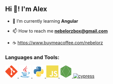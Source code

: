 <h2 align="left">Hi 👋! I'm Alex</h2>

- 🔭 I’m currently learning **Angular**

- 📫 How to reach me **nebelorzbox@gmail.com**

- ☕ https://www.buymeacoffee.com/nebelorz


<h3 align="left">Languages and Tools:</h3> <!-- Using icons from (https://github.com/devicons/devicon/tree/master/icons) -->
<p align="left">
  <!-- Git -->
  <a href="https://git-scm.com/" target="_blank" rel="noreferrer">
  <img src="https://raw.githubusercontent.com/devicons/devicon/master/icons/git/git-plain.svg" alt="git" width="40" height="40"/>
  </a>
  
  <!-- Java -->
  <a href="https://www.java.com" target="_blank" rel="noreferrer">
    <img src="https://raw.githubusercontent.com/devicons/devicon/master/icons/java/java-original.svg" alt="java" width="40" height="40"/>
  </a>
  
  <!-- Python -->
  <a href="https://www.python.org" target="_blank" rel="noreferrer">
    <img src="https://raw.githubusercontent.com/devicons/devicon/master/icons/python/python-original.svg" alt="python" width="40" height="40"/>
  </a>
  
  <!-- Javascript -->
  <a href="https://developer.mozilla.org/en-US/docs/Web/JavaScript" target="_blank" rel="noreferrer">
    <img src="https://raw.githubusercontent.com/devicons/devicon/master/icons/javascript/javascript-plain.svg" alt="javascript" width="40" height="40"/>
  </a>
  
  <!-- NODE.JS -->
  <a href="https://nodejs.org/" target="_blank" rel="noreferrer">
    <img src="https://raw.githubusercontent.com/devicons/devicon/master/icons/nodejs/nodejs-plain.svg" alt="node.js" width="40" height="40"/>
  </a>
  
  <!-- Cypress -->
  <a href="https://docs.cypress.io/guides/overview/why-cypress#In-a-nutshell" target="_blank" rel="noreferrer">
    <img src="https://raw.githubusercontent.com/jusuchin85/devicon/eb91dbdccc4eca821e5cf057b4200977881ab8b2/icons/cypressio/cypressio-original.svg" alt="cypress" width="40" height="40"/>
  </a>
</p>
